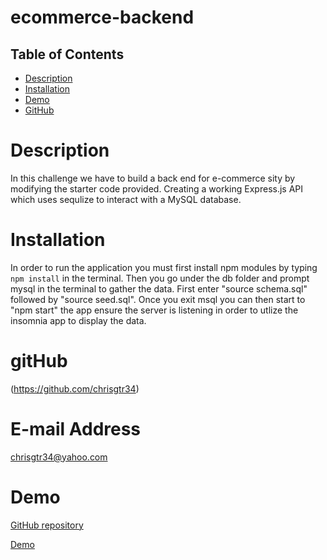 # ecommerce-backend
 ## Table of Contents
  * [Description](#description)
  * [Installation](#installation)
  * [Demo](#demo)
  * [GitHub](#github)
  
  # Description
  In this challenge we have to build a back end for e-commerce sity by modifying the starter code provided. Creating a working Express.js API which uses sequlize to interact with a MySQL database.
  # Installation
  In order to run the application you must first install npm modules by typing `npm install` in the terminal. Then you go under the db folder and prompt mysql in the terminal to gather the data. First enter "source schema.sql" followed by "source seed.sql". Once you exit msql you can then start to "npm start" the app ensure the server is listening in order to utlize the insomnia app to display the data.

  # gitHub 
 (https://github.com/chrisgtr34)


  # E-mail Address
  chrisgtr34@yahoo.com

# Demo
[GitHub repository](https://github.com/chrisgtr34/ecommerce-backend)

[Demo](https://drive.google.com/file/d/1F8EVs6XG1tDzjmWHRKr5VEDzIT7YKxS-/view)